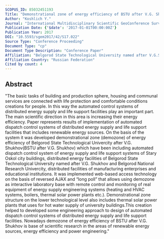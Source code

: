 ```yaml
---
SCOPUS_ID: 85032451193
Title: "Demonstrational zone of energy efficiency of BSTU after V.G. Shukhov"
Author: "Koshlich Y."
Journal: "International Multidisciplinary Scientific GeoConference Surveying Geology and Mining Ecology Management, SGEM"
Publication Date: {'$date': '2017-01-01T00:00:00Z'}
Publication Year: 2017
DOI: "10.5593/sgem2017/42/S17.022"
Source Type: "Conference Proceeding"
Document Type: "cp"
Document Type Description: "Conference Paper"
Affiliation: "Belgorod State Technological University named after V.G.Shoukhov"
Affiliation Country: "Russian Federation"
Cited by count: 4
---
```


## Abstract
"The basic tasks of building and production sphere, housing and communal services are connected with life protection and comfortable conditions creations for people. In this way the automated control systems of distributed energy supply and life support facilities play an important part. The main scientific direction in this area is increasing their energy efficiency. Paper represents results of implementation of automated dispatch control systems of distributed energy supply and life support facilities that includes renewable energy sources. On the basis of the system it was developed demonstrational zone (demozone) of energy efficiency of Belgorod State Technological Univercity after V.G. Shukhov(BSTU after V.G. Shukhov) which have been including automated dispatch control system of energy supply and life support systems of Stary Oskol city buildings, distributed energy facilities of Belgorod State Technological University named after V.G. Shukhov and Belgorod National Research Univercity, distributed facilities of manufacturing enterprises and educational institutions. It was implemented web-based access technology on the basis of reversed AJAX and “long poll” that allows using demozone as interactive laboratory base with remote control and monitoring of real equipment of energy supply engineering systems (heating and HVAC systems, boilers, thermal solar power plants etc.). Demonstrational zone structure on the lower technological level also includes thermal solar power plants that uses for hot water supply of university buildings.This creation helped to developed some engineering approach to design of automated dispatch control systems of distributed energy supply and life support facilities. Nowadays demozone of energy efficiency of BSTU after V.G. Shukhov is base of scientific research in the areas of renewable energy sources, energy efficiency and power engineering."
